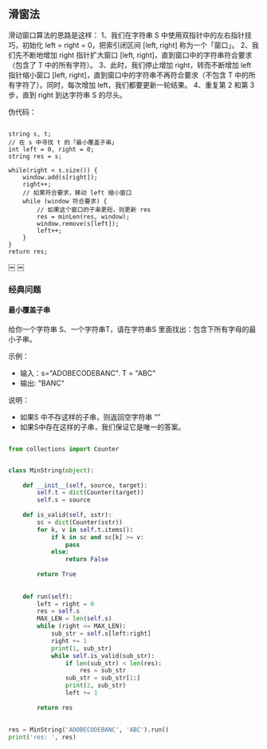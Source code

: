 ## 滑窗法

滑动窗口算法的思路是这样：
1、我们在字符串 S 中使用双指针中的左右指针技巧，初始化 left = right = 0，把索引闭区间 [left, right] 称为一个「窗口」。
2、我们先不断地增加 right 指针扩大窗口 [left, right]，直到窗口中的字符串符合要求（包含了 T 中的所有字符）。
3、此时，我们停止增加 right，转而不断增加 left 指针缩小窗口 [left, right]，直到窗口中的字符串不再符合要求（不包含 T 中的所有字符了）。同时，每次增加 left，我们都要更新一轮结果。
4、重复第 2 和第 3 步，直到 right 到达字符串 S 的尽头。


伪代码：
```

string s, t;
// 在 s 中寻找 t 的「最小覆盖子串」
int left = 0, right = 0;
string res = s;

while(right < s.size()) {
    window.add(s[right]);
    right++;
    // 如果符合要求，移动 left 缩小窗口
    while (window 符合要求) {
        // 如果这个窗口的子串更短，则更新 res
        res = minLen(res, window);
        window.remove(s[left]);
        left++;
    }
}
return res;

```

￼ ￼
### 经典问题

#### 最小覆盖子串

给你一个字符串 S、一个字符串T，请在字符串S 里面找出：包含下所有字母的最小子串。

示例：
- 输入：s="ADOBECODEBANC". T = "ABC"
- 输出:  "BANC"

说明：
- 如果S 中不存这样的子串，则返回空字符串 “”
- 如果S中存在这样的子串，我们保证它是唯一的答案。

```python

from collections import Counter


class MinString(object):
	
	def __init__(self, source, target):
		self.t = dict(Counter(target))
		self.s = source
	
	def is_valid(self, sstr):
		sc = dict(Counter(sstr))
		for k, v in self.t.items():
			if k in sc and sc[k] >= v:
				pass
			else:
				return False
		
		return True 
		
	
	def run(self):
		left = right = 0
		res = self.s
		MAX_LEN = len(self.s)
		while (right <= MAX_LEN):
			sub_str = self.s[left:right]
			right += 1
			print(1, sub_str)
			while self.is_valid(sub_str):
				if len(sub_str) < len(res):
					res = sub_str
				sub_str = sub_str[1:]
				print(2, sub_str)
				left += 1
		
		return res
	
	
res = MinString('ADOBECODEBANC', 'ABC').run()
print('res: ', res)

```
